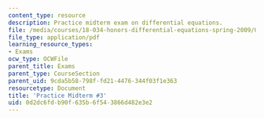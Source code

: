 ```yaml
---
content_type: resource
description: Practice midterm exam on differential equations.
file: /media/courses/18-034-honors-differential-equations-spring-2009/0d2dc6fdb90f635b6f543866d482e3e2_MIT18_034s09_rec17_pmidterm03.pdf
file_type: application/pdf
learning_resource_types:
- Exams
ocw_type: OCWFile
parent_title: Exams
parent_type: CourseSection
parent_uid: 9cda5b58-798f-fd21-4476-344f03f1e363
resourcetype: Document
title: 'Practice Midterm #3'
uid: 0d2dc6fd-b90f-635b-6f54-3866d482e3e2
---
```

